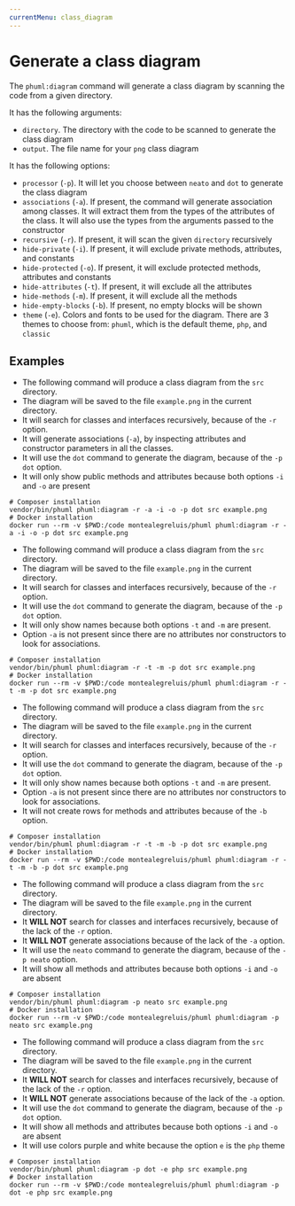 ```yaml
---
currentMenu: class_diagram
---
```


# Generate a class diagram

The `phuml:diagram` command will generate a class diagram by scanning the code from a given directory.

It has the following arguments:

* `directory`. The directory with the code to be scanned to generate the class diagram
* `output`. The file name for your `png` class diagram

It has the following options:

* `processor` (`-p`). It will let you choose between `neato` and `dot` to generate the class diagram
* `associations` (`-a`). If present, the command will generate association among classes.
  It will extract them from the types of the attributes of the class.
  It will also use the types from the arguments passed to the constructor
* `recursive` (`-r`). If present, it will scan the given `directory` recursively
* `hide-private` (`-i`). If present, it will exclude private methods, attributes, and constants
* `hide-protected` (`-o`). If present, it will exclude protected methods, attributes and constants
* `hide-attributes` (`-t`). If present, it will exclude all the attributes
* `hide-methods` (`-m`). If present, it will exclude all the methods
* `hide-empty-blocks` (`-b`). If present, no empty blocks will be shown
* `theme` (`-e`). Colors and fonts to be used for the diagram.
  There are 3 themes to choose from: `phuml`, which is the default theme, `php`, and `classic`

## Examples

* The following command will produce a class diagram from the `src` directory.
* The diagram will be saved to the file `example.png` in the current directory.
* It will search for classes and interfaces recursively, because of the `-r` option.
* It will generate associations (`-a`), by inspecting attributes and constructor parameters in all the classes.
* It will use the `dot` command to generate the diagram, because of the `-p dot` option.
* It will only show public methods and attributes because both options `-i` and `-o` are present

```
# Composer installation
vendor/bin/phuml phuml:diagram -r -a -i -o -p dot src example.png
# Docker installation
docker run --rm -v $PWD:/code montealegreluis/phuml phuml:diagram -r -a -i -o -p dot src example.png
```

* The following command will produce a class diagram from the `src` directory.
* The diagram will be saved to the file `example.png` in the current directory.
* It will search for classes and interfaces recursively, because of the `-r` option.
* It will use the `dot` command to generate the diagram, because of the `-p dot` option.
* It will only show names because both options `-t` and `-m` are present.
* Option `-a` is not present since there are no attributes nor constructors to look for associations.

```
# Composer installation
vendor/bin/phuml phuml:diagram -r -t -m -p dot src example.png
# Docker installation
docker run --rm -v $PWD:/code montealegreluis/phuml phuml:diagram -r -t -m -p dot src example.png
```

* The following command will produce a class diagram from the `src` directory.
* The diagram will be saved to the file `example.png` in the current directory.
* It will search for classes and interfaces recursively, because of the `-r` option.
* It will use the `dot` command to generate the diagram, because of the `-p dot` option.
* It will only show names because both options `-t` and `-m` are present.
* Option `-a` is not present since there are no attributes nor constructors to look for associations.
* It will not create rows for methods and attributes because of the `-b` option.

```
# Composer installation
vendor/bin/phuml phuml:diagram -r -t -m -b -p dot src example.png
# Docker installation
docker run --rm -v $PWD:/code montealegreluis/phuml phuml:diagram -r -t -m -b -p dot src example.png
```

* The following command will produce a class diagram from the `src` directory.
* The diagram will be saved to the file `example.png` in the current directory.
* It **WILL NOT** search for classes and interfaces recursively, because of the lack of the `-r` option.
* It **WILL NOT** generate associations because of the lack of the `-a` option.
* It will use the `neato` command to generate the diagram, because of the `-p neato` option.
* It will show all methods and attributes because both options `-i` and `-o` are absent

```
# Composer installation
vendor/bin/phuml phuml:diagram -p neato src example.png
# Docker installation
docker run --rm -v $PWD:/code montealegreluis/phuml phuml:diagram -p neato src example.png
```

* The following command will produce a class diagram from the `src` directory.
* The diagram will be saved to the file `example.png` in the current directory.
* It **WILL NOT** search for classes and interfaces recursively, because of the lack of the `-r` option.
* It **WILL NOT** generate associations because of the lack of the `-a` option.
* It will use the `dot` command to generate the diagram, because of the `-p dot` option.
* It will show all methods and attributes because both options `-i` and `-o` are absent
* It will use colors purple and white because the option `e` is the `php` theme

```
# Composer installation
vendor/bin/phuml phuml:diagram -p dot -e php src example.png
# Docker installation
docker run --rm -v $PWD:/code montealegreluis/phuml phuml:diagram -p dot -e php src example.png
```
